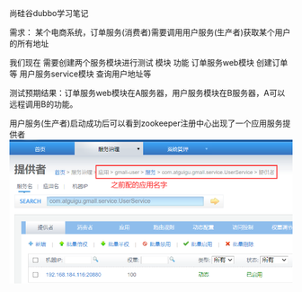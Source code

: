 尚硅谷dubbo学习笔记

需求：
某个电商系统，订单服务(消费者)需要调用用户服务(生产者)获取某个用户的所有地址

我们现在 需要创建两个服务模块进行测试 
模块	                功能
订单服务web模块	    创建订单等
用户服务service模块	查询用户地址等

测试预期结果：订单服务web模块在A服务器，用户服务模块在B服务器，A可以远程调用B的功能。

用户服务(生产者)启动成功后可以看到zookeeper注册中心出现了一个应用服务提供者
![zookeeper](./img/zookeeper.png "zookeeper")


